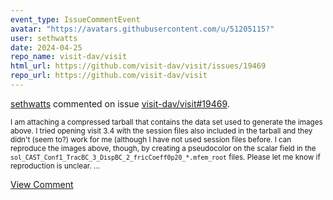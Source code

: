 ```yaml
---
event_type: IssueCommentEvent
avatar: "https://avatars.githubusercontent.com/u/51205115?"
user: sethwatts
date: 2024-04-25
repo_name: visit-dav/visit
html_url: https://github.com/visit-dav/visit/issues/19469
repo_url: https://github.com/visit-dav/visit
---
```


<a href='https://github.com/sethwatts' target='_blank'>sethwatts</a> commented on issue <a href='https://github.com/visit-dav/visit/issues/19469' target='_blank'>visit-dav/visit#19469</a>.

<small>I am attaching a compressed tarball that contains the data set used to generate the images above. I tried opening visit 3.4 with the session files also included in the tarball and they didn't (seem to?) work for me (although I have not used session files before. I can reproduce the images above, though, by creating a pseudocolor on the scalar field in  the `sol_CAST_Conf1_TracBC_3_DispBC_2_fricCoeff0p20_*.mfem_root` files. Please let me know if reproduction is unclear....</small>

<a href='https://github.com/visit-dav/visit/issues/19469' target='_blank'>View Comment</a>
